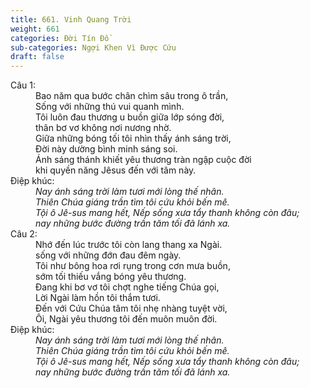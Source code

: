 ```yaml
---
title: 661. Vinh Quang Trời
weight: 661
categories: Đời Tín Đồ
sub-categories: Ngợi Khen Vì Được Cứu
draft: false
---
```

<dl><dt>Câu 1:</dt><dd data-verse="1">Bao năm qua bước chân chìm sâu trong ô trần, <br/>Sống với những thú vui quanh mình. <br/>Tôi luôn đau thương u buồn giữa lớp sóng đời, <br/>thân bơ vơ không nơi nương nhờ. <br/>Giữa những bóng tối tôi nhìn thấy ánh sáng trời, <br/>Ðời này dường bình minh sáng soi. <br/>Ánh sáng thánh khiết yêu thương tràn ngập cuộc đời <br/>khi quyền năng Jêsus đến với tâm này. </dd><dt>Điệp khúc:</dt><dd data-chorus="1"><em>Nay ánh sáng trời làm tươi mới lòng thế nhân. <br/>Thiên Chúa giáng trần tìm tôi cứu khỏi bến mê. <br/>Tội ô Jê-sus mang hết, Nếp sống xưa tẩy thanh không còn đâu; <br/>nay những bước đường trần tăm tối đã lánh xa. </em></dd><dt>Câu 2:</dt><dd data-verse="2">Nhớ đến lúc trước tôi còn lang thang xa Ngài. <br/>sống với những đớn đau đêm ngày. <br/>Tôi như bông hoa rơi rụng trong cơn mưa buồn, <br/>sớm tối thiếu vắng bóng yêu thương. <br/>Ðang khi bơ vơ tôi chợt nghe tiếng Chúa gọi, <br/>Lời Ngài làm hồn tôi thắm tươi. <br/>Ðến với Cứu Chúa tâm tôi nhẹ nhàng tuyệt vời, <br/>Ôi, Ngài yêu thương tôi đến muôn muôn đời. </dd><dt>Điệp khúc:</dt><dd data-chorus="1"><em>Nay ánh sáng trời làm tươi mới lòng thế nhân. <br/>Thiên Chúa giáng trần tìm tôi cứu khỏi bến mê. <br/>Tội ô Jê-sus mang hết, Nếp sống xưa tẩy thanh không còn đâu; <br/>nay những bước đường trần tăm tối đã lánh xa. </em></dd></dl>